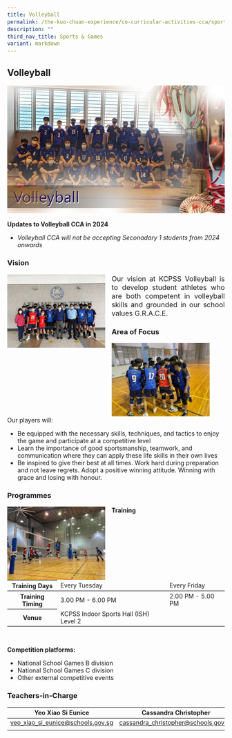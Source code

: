 ```yaml
---
title: Volleyball
permalink: /the-kuo-chuan-experience/co-curricular-activities-cca/sports-n-games/volleyball/
description: ""
third_nav_title: Sports & Games
variant: markdown
---
```

## Volleyball

![](/images/The%20Kuo%20Chuan%20Experience/CCA/Volleyball/volleyballTIC.jpg)

**Updates to Volleyball CCA in 2024**<br>
* *Volleyball CCA will not be accepting Seconadary 1 students from 2024 onwards*

### Vision

<img src="/images/The%20Kuo%20Chuan%20Experience/CCA/Volleyball/Volleyball%20-%20Vision.jpeg" style="width:45%;margin-right:15px;" align="left">


<p style="text-align: justify;font-size:16px;">Our vision at KCPSS Volleyball is to develop student athletes who are both competent in volleyball skills and grounded in our school values&nbsp;G.R.A.C.E.</p>



### Area of Focus

<img src="/images/The%20Kuo%20Chuan%20Experience/CCA/Volleyball/Volleyball%20-%20Area%20of%20Focus.jpeg" style="width:45%;margin-right:25px;" align="left">

Our players will:  

*   Be equipped with the necessary skills, techniques, and tactics to enjoy the game and participate at a competitive level
*   Learn the importance of good sportsmanship, teamwork, and communication where they can apply these life skills in their own lives
*   Be inspired to give their best at all times. Work hard during preparation and not leave regrets. Adopt a positive winning attitude. Winning with grace and losing with honour.


###  Programmes

<img src="/images/The%20Kuo%20Chuan%20Experience/CCA/Volleyball/Volleyball%20-%20Programme.jpeg" style="width:45%;margin-right:15px;" align="left">

**Training**

<table>
<thead>
  <tr>
    <th>Training Days</th>
    <td>Every Tuesday</td>
    <td>Every Friday</td>
  </tr>
</thead>
<tbody>
  <tr>
    <th>Training Timing</th>
    <td> 3.00 PM - 6.00 PM</td>
    <td> 2.00 PM - 5.00 PM</td>
  </tr>
  <tr>
    <th>Venue</th>
    <td>KCPSS Indoor Sports Hall (ISH) Level 2 </td>
    <td></td>
  </tr>
</tbody>
</table>

<br>

**Competition platforms:**

* National School Games B division  
* National School Games C division  
* Other external competitive events

### Teachers-in-Charge



| Yeo Xiao Si Eunice | Cassandra Christopher | 
| -------- | -------- | 
<a href="mailto:yeo_xiao_si_eunice@schools.gov.sg">yeo_xiao_si_eunice@schools.gov.sg</a>     | <a href="mailto:tan_siaw_chong@schools.gov.sg">cassandra_christopher@schools.gov.sg
</a> |